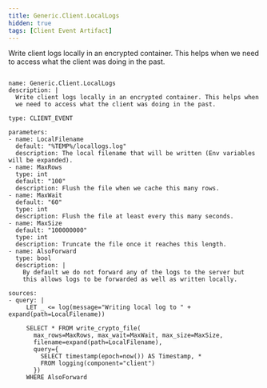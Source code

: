 ```yaml
---
title: Generic.Client.LocalLogs
hidden: true
tags: [Client Event Artifact]
---
```


Write client logs locally in an encrypted container. This helps when
we need to access what the client was doing in the past.


<pre><code class="language-yaml">
name: Generic.Client.LocalLogs
description: |
  Write client logs locally in an encrypted container. This helps when
  we need to access what the client was doing in the past.

type: CLIENT_EVENT

parameters:
- name: LocalFilename
  default: "%TEMP%/locallogs.log"
  description: The local filename that will be written (Env variables will be expanded).
- name: MaxRows
  type: int
  default: "100"
  description: Flush the file when we cache this many rows.
- name: MaxWait
  default: "60"
  type: int
  description: Flush the file at least every this many seconds.
- name: MaxSize
  default: "100000000"
  type: int
  description: Truncate the file once it reaches this length.
- name: AlsoForward
  type: bool
  description: |
    By default we do not forward any of the logs to the server but
    this allows logs to be forwarded as well as written locally.

sources:
- query: |
     LET _ &lt;= log(message="Writing local log to " + expand(path=LocalFilename))

     SELECT * FROM write_crypto_file(
       max_rows=MaxRows, max_wait=MaxWait, max_size=MaxSize,
       filename=expand(path=LocalFilename),
       query={
         SELECT timestamp(epoch=now()) AS Timestamp, *
         FROM logging(component="client")
       })
     WHERE AlsoForward

</code></pre>

